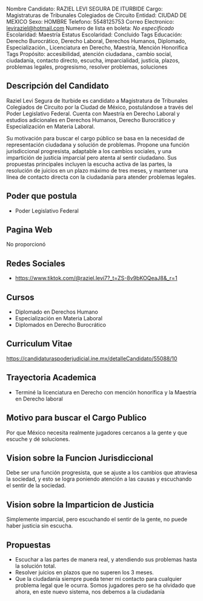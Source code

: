 Nombre Candidato: RAZIEL LEVI SEGURA DE ITURBIDE
Cargo: Magistraturas de Tribunales Colegiados de Circuito
Entidad: CIUDAD DE MEXICO
Sexo: HOMBRE
Telefono: 5548125753
Correo Electronico: leviraziel@hotmail.com
Numero de lista en boleta: *No especificado*
Escolaridad: Maestría
Estatus Escolaridad: Concluido
Tags Educación: Derecho Burocrático, Derecho Laboral, Derechos Humanos, Diplomado, Especialización., Licenciatura en Derecho, Maestría, Mención Honorífica
Tags Propósito: accesibilidad, atención ciudadana., cambio social, ciudadanía, contacto directo, escucha, imparcialidad, justicia, plazos, problemas legales, progresismo, resolver problemas, soluciones


## Descripción del Candidato 

Raziel Levi Segura de Iturbide es candidato a Magistratura de Tribunales Colegiados de Circuito por la Ciudad de México, postulándose a través del Poder Legislativo Federal. Cuenta con Maestría en Derecho Laboral y estudios adicionales en Derechos Humanos, Derecho Burocrático y Especialización en Materia Laboral.

Su motivación para buscar el cargo público se basa en la necesidad de representación ciudadana y solución de problemas. Propone una función jurisdiccional progresista, adaptable a los cambios sociales, y una impartición de justicia imparcial pero atenta al sentir ciudadano. Sus propuestas principales incluyen la escucha activa de las partes, la resolución de juicios en un plazo máximo de tres meses, y mantener una línea de contacto directa con la ciudadanía para atender problemas legales.


## Poder que postula

- Poder Legislativo Federal


## Pagina Web

No proporcionó


## Redes Sociales

- https://www.tiktok.com/@raziel.levi7?_t=ZS-8v9bKOQeaJ8&_r=1


## Cursos

- Diplomado en Derechos Humano
- Especialización en Materia Laboral
- Diplomados en Derecho Burocrático


## Curriculum Vitae

https://candidaturaspoderjudicial.ine.mx/detalleCandidato/55088/10


## Trayectoria Academica

- Terminé la licenciatura en Derecho con mención honorífica y la Maestría en Derecho laboral


## Motivo para buscar el Cargo Publico

Por que México necesita realmente jugadores cercanos a la gente y que escuche y dé soluciones.


## Vision sobre la Funcion Jurisdiccional

Debe ser una función progresista, que se ajuste a los cambios que atraviesa la sociedad, y esto se logra poniendo atención a las causas y escuchando el sentir de la sociedad.


## Vision sobre la Imparticion de Justicia

Simplemente imparcial, pero escuchando el sentir de la gente, no puede haber justicia sin escucha.


## Propuestas

- Escuchar a las partes de manera real, y atendiendo sus problemas hasta la solución total.
- Resolver juicios en plazos que no superen los 3 meses.
- Que la ciudadanía siempre pueda tener mi contacto para cualquier problema legal que le ocurra. Somos jugadores pero se ha olvidado que ahora, en este nuevo sistema, nos debemos a la ciudadanía

